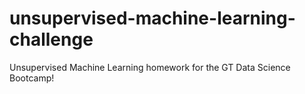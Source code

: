 # unsupervised-machine-learning-challenge
Unsupervised Machine Learning homework for the GT Data Science Bootcamp!
